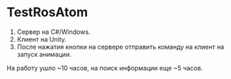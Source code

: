 # TestRosAtom
 
 1. Cервер на C#/Windows.
 2. Клиент на Unity.
 3. После нажатия кнопки на сервере отправить команду на клиент на запуск анимации.

На работу ушло ~10 часов, на поиск информации еще ~5 часов.
